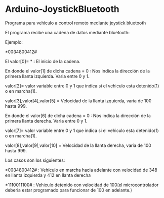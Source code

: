 # Arduino-JoystickBluetooth
Programa para vehículo a control remoto mediante joystick bluetooth

El programa recibe una cadena de datos mediante bluetooth:

Ejemplo:

*0034800412#

El valor[0]= * : El inicio de la cadena.

En donde el valor[1] de dicha cadena = 0 : Nos indica la dirección de la primera llanta izquierda. Varia entre 0 y 1.

valor[2]= valor variable entre 0 y 1 que indica si el vehiculo esta detenido(1) o en marcha(1).

valor[3],valor[4],valor[5] = Velocidad de la llanta izquierda, varia de 100 hasta 999.

En donde el valor[6] de dicha cadena = 0 : Nos indica la dirección de la primera llanta derecha. Varia entre 0 y 1.

valor[7]= valor variable entre 0 y 1 que indica si el vehiculo esta detenido(1) o en marcha(1).

valor[8],valor[9],valor[10] = Velocidad de la llanta derecha, varia de 100 hasta 999.

Los casos son los siguientes:

*0034800412# : Vehiculo en marcha hacia adelante con velocidad de 348 en llanta izquierda y 412 en llanta derecha

*1110011100# : Vehiculo detenido con velocidad de 100(el microcontrolador deberia estar programado para funcionar de 100 en adelante.)
